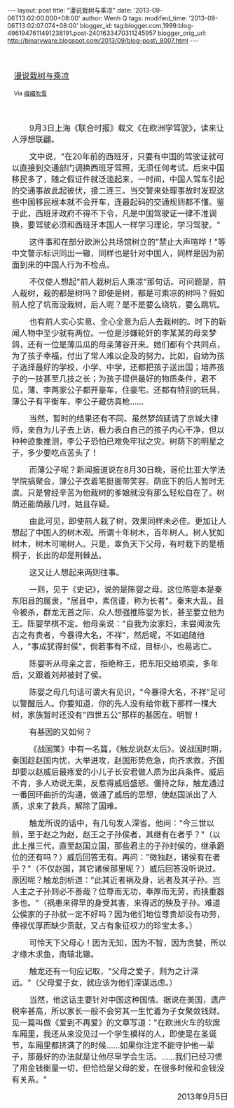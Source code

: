 --- layout: post title: "漫说栽树与乘凉" date:
'2013-09-06T13:02:00.000+08:00' author: Wenh Q tags: modified\_time:
'2013-09-06T13:02:07.074+08:00' blogger\_id:
tag:blogger.com,1999:blog-4961947611491238191.post-2401633470311245957
blogger\_orig\_url:
http://binaryware.blogspot.com/2013/09/blog-post\_8007.html ---
<div style="margin: 10px; padding: 5px;">

<div style="font-size: 18px;">

[\
漫说栽树与乘凉](http://blog.tianya.cn/blogger/post_show.asp?BlogID=1574137&PostID=52770936)

</div>

<div style="font-size: 13px;">

Via [峨嵋吹雪](http://emeichuixue.blog.tianya.cn/)

</div>

</div>

<div style="font-size: 13px; padding: 15px 0 10px 10px;">

<div style="text-indent: 30pt;">

<span
style="font-size: 18px;">9月3日上海《联合时报》载文《在欧洲学驾驶》，读来让人浮想联翩。</span>

</div>

<div style="text-indent: 30pt;">

<span
style="font-size: 18px;">文中说，"在20年前的西班牙，只要有中国的驾驶证就可以直接到交通部门调换西班牙驾照，无须任何考试。后来中国移民多了，随之假证件就泛滥起来，一时间，中国人驾车引起的交通事故此起彼伏，接二连三。当交警来处理事故时发现这些中国移民根本就不会开车，连最起码的交通规则都不懂。鉴于此，西班牙政府不得不下令，凡是中国驾驶证一律不准调换，要驾驶必须和西班牙本国人一样学习理论，学习驾驶。"</span>

</div>

<div style="text-indent: 30pt;">

<span
style="font-size: 18px;">这件事和在部分欧洲公共场馆树立的"禁止大声喧哗！"等中文警示标识同出一辙，同样也是针对中国人，同样是因为前面到来的中国人行为不检点。</span>

</div>

<div style="text-indent: 30pt;">

<span
style="font-size: 18px;">不仅使人想起"前人栽树后人乘凉"那句话。可问题是，前人栽树，栽的都是树吗？即使是树，都是可乘凉的树吗？假如前人挖了坑而没栽树，后人呢？是不是要么绕坑，要么跳坑。</span>

</div>

<div style="text-indent: 30pt;">

<span
style="font-size: 18px;">也有前人实心实意、全心全意为后人去栽树的。时下的新闻人物中至少就有两位。一位是涉嫌轮奸的李某某的母亲梦鸽，还有一位是薄瓜瓜的母亲薄谷开来。她们都有个共同点，为了孩子幸福，付出了常人难以企及的努力。比如，自幼为孩子选择最好的学校，小学、中学，还都把孩子送出国；培养孩子的一技甚至几技之长；为孩子提供最好的物质条件，君不见，薄、李两家公子都开豪车，住豪宅。还都有特别的玩具，薄公子有平衡车，李公子藏仿真枪……</span>

</div>

<div style="text-indent: 30pt;">

<span
style="font-size: 18px;">当然，暂时的结果还有不同。虽然梦鸽延请了京城大律师，亲自为儿子去上访，极力表白自己的孩子内心干净，但以种种迹象推测，李公子恐怕已难免牢狱之灾。树荫下的明星之子，多少要吃点苦头了！</span>

</div>

<div style="text-indent: 30pt;">

<span
style="font-size: 18px;">而薄公子呢？新闻报道说在8月30日晚，哥伦比亚大学法学院搞聚会，薄公子衣着笔挺面带笑容。荫庇下的后人暂时无虞。只是曾经辛苦为他栽树的爹娘就没有那么轻松自在了。树荫还能荫蔽几时，姑且存疑。</span>

</div>

<div style="text-indent: 30pt;">

<span
style="font-size: 18px;">由此可见，即使前人栽了树，效果同样未必佳。更加让人想起了中国人的树木观。所谓十年树木，百年树人。树人犹如树木，树木可喻树人。只是，辜负天下父母，有时栽下的是梧桐子，长出的却是荆棘丛。</span>

</div>

<div style="text-indent: 30pt;">

<span style="font-size: 18px;">这又让人想起来两则往事。</span>

</div>

<div style="text-indent: 30pt;">

<span
style="font-size: 18px;">一则，见于《史记》，说的是陈婴之母。这位陈婴本是秦东阳县的属隶，"居县中，素信谨，称为长者"。秦末大乱，县令被杀，群龙无首之际，众人想强推陈婴为长，甚至要立他为王。陈婴举棋不定。他母亲说："自我为汝家妇，未尝闻汝先古之有贵者，今暴得大名，不祥"，然后呢，不如追随他人，"事成犹得封侯"，倘若事有不成，目标小，也易逃亡。</span>

</div>

<div style="text-indent: 30pt;">

<span
style="font-size: 18px;">陈婴听从母亲之言，拒绝称王，把东阳交给项梁，多年后，又跟着刘邦被封了侯。</span>

</div>

<div style="text-indent: 30pt;">

<span
style="font-size: 18px;">陈婴之母几句话可谓大有见识，"今暴得大名，不祥"足可以警醒后人。你要知道，你的先人没有给你栽下那样一棵大树，家族暂时还没有"四世五公"那样的基因在。明智！</span>

</div>

<div style="text-indent: 30pt;">

<span style="font-size: 18px;">有基因的又如何？</span>

</div>

<div style="text-indent: 30pt;">

<span
style="font-size: 18px;">《战国策》中有一名篇，《触龙说赵太后》。说战国时期，秦国趁赵国内忧，大举进攻，赵国形势危急，向齐求救，齐国却要以赵威后最疼爱的小儿子长安君做人质为出兵条件。威后不肯，多人劝说无果，反惹得威后盛怒。僵持之际，触龙通过一番回环曲折的沟通，做通了威后的思想，使赵国派出了人质，求来了救兵，解除了国难。</span>

</div>

<div style="text-indent: 30pt;">

<span
style="font-size: 18px;">触龙所说的话中，有几句发人深省。他问："今三世以前，至于赵之为赵，赵王之子孙侯者，其继有在者乎？"（以此上推三代，直至赵国立国，那些君主的子孙封侯的，继承爵位的还有吗？）威后回答无有。再问："微独赵，诸侯有在者乎？"（不仅赵国，其它诸侯那里呢？）威后回答没听说过。原因呢？触龙剖析道："此其近者祸及身，远者及其子孙。岂人主之子孙则必不善哉？位尊而无功，奉厚而无劳，而挟重器多也。"（祸患来得早的身受其害，来得迟的殃及子孙。难道公侯家的子孙就一定不好吗？因为他们地位尊贵却没有功劳，俸禄优厚而缺少贡献，又占有象征权力的珍宝太多。）</span>

</div>

<div style="text-indent: 30pt;">

<span
style="font-size: 18px;">可怜天下父母心！因为无知，因为不智，因为贪婪，所以才缘木求鱼，南辕北辙。</span>

</div>

<div style="text-indent: 30pt;">

<span
style="font-size: 18px;">触龙还有一句应记取，"父母之爱子，则为之计深远。"（父母爱子女，就应该为他们深谋远虑。）</span>

</div>

<div style="text-indent: 30pt;">

<span
style="font-size: 18px;">当然，他这话主要针对中国这种国情。据说在美国，遗产税率甚高，所以家长一般不会穷其一生忙着为子女聚敛钱财。见一篇叫做《爱到不再爱》的文章写道："在欧洲火车的软席车厢里，我还从来没见过一个学生模样的人，即使是在圣诞节，车厢里都挤满了的时候……如果你注定不能守护他一辈子，那最好的办法就是让他尽早学会生活。……我们已经习惯了用金钱衡量一切，但恰恰是父母的爱，在很多时候和金钱没有关系。"</span>

</div>

<div align="right" style="text-indent: 30pt;">

<span style="font-size: 18px;">2013年9月5日</span>

</div>

</div>
